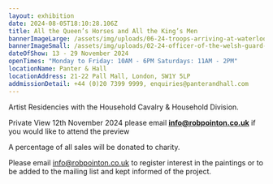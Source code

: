 ```yaml
---
layout: exhibition
date: 2024-08-05T18:10:28.106Z
title: All the Queen’s Horses and All the King’s Men
bannerImageLarge: /assets/img/uploads/06-24-troops-arriving-at-waterloo-for-overnight-coronation-rehearsal-80x160.jpg
bannerImageSmall: /assets/img/uploads/02-24-officer-of-the-welsh-guard-40x30.jpg
dateOfShow: 13 - 29 November 2024
openTimes: "Monday to Friday: 10AM - 6PM Saturdays: 11AM - 2PM"
locationName: Panter & Hall
locationAddress: 21-22 Pall Mall, London, SW1Y 5LP
addmissionDetail: +44 (0)20 7399 9999, enquiries@panterandhall.com
---
```

Artist Residencies with the Household Cavalry & Household Division.

Private View 12th November 2024 please email **info@robpointon.co.uk** if you would like to attend the preview

A percentage of all sales will be donated to charity.

Please email info@robpointon.co.uk to register interest in the paintings or t﻿o be added to the mailing list and kept informed of the project.